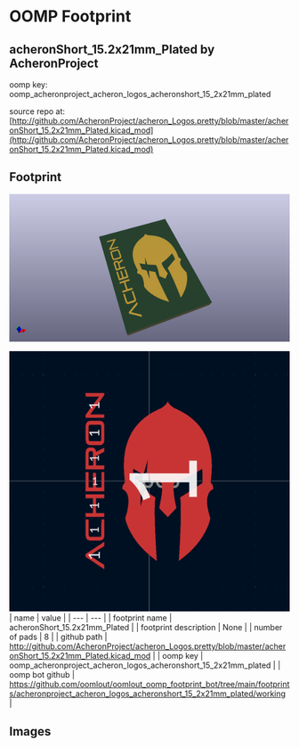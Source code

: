 # OOMP Footprint  
## acheronShort_15.2x21mm_Plated  by AcheronProject  
  
oomp key: oomp_acheronproject_acheron_logos_acheronshort_15_2x21mm_plated  
  
source repo at: [http://github.com/AcheronProject/acheron_Logos.pretty/blob/master/acheronShort_15.2x21mm_Plated.kicad_mod](http://github.com/AcheronProject/acheron_Logos.pretty/blob/master/acheronShort_15.2x21mm_Plated.kicad_mod)  
## Footprint  
  
[![working_kicad_pcb_3d.png](working_kicad_pcb_3d_600.png)](working_kicad_pcb_3d.png)  
  
[![working.png](working_600.png)](working.png)  
| name | value | 
| --- | --- | 
| footprint name | acheronShort_15.2x21mm_Plated | 
| footprint description | None | 
| number of pads | 8 | 
| github path | http://github.com/AcheronProject/acheron_Logos.pretty/blob/master/acheronShort_15.2x21mm_Plated.kicad_mod | 
| oomp key | oomp_acheronproject_acheron_logos_acheronshort_15_2x21mm_plated | 
| oomp bot github | https://github.com/oomlout/oomlout_oomp_footprint_bot/tree/main/footprints/acheronproject_acheron_logos_acheronshort_15_2x21mm_plated/working | 
## Images  
